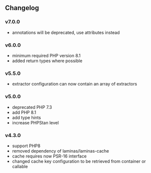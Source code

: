 ## Changelog
### v7.0.0
- annotations will be deprecated, use attributes instead
### v6.0.0
- minimum required PHP version 8.1
- added return types where possible
### v5.5.0
- extractor configuration can now contain an array of extractors 
### v5.0.0
- deprecated PHP 7.3
- add PHP 8.1
- add type hints
- increase PHPStan level 
### v4.3.0
- support PHP8
- removed dependency of laminas/laminas-cache
- cache requires now PSR-16 interface
- changed cache key configuration to be retrieved from container or callable
